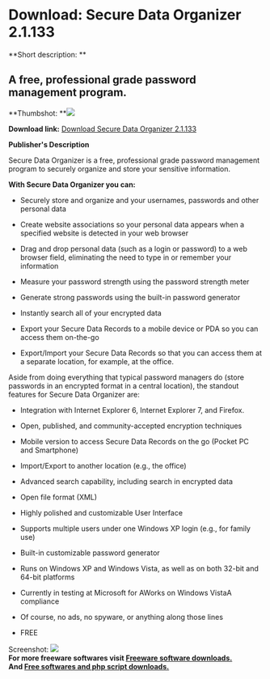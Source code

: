 # Download: Secure Data Organizer 2.1.133

**Short description: **

## A free, professional grade password management program.

  
**Thumbshot: **![](http://www.freewarefiles.com/screenshot/SecureDataOrganizer_md.gif)   
  
**Download link:** [Download Secure Data Organizer 2.1.133](http://freesoftwares.boysofts.com/Secure-Data-Organizer_program_25556.html)  
  

**Publisher's Description**  
  

Secure Data Organizer is a free, professional grade password management
program to securely organize and store your sensitive information.  
  
**With Secure Data Organizer you can:**

  * Securely store and organize and your usernames, passwords and other personal data  

  * Create website associations so your personal data appears when a specified website is detected in your web browser  

  * Drag and drop personal data (such as a login or password) to a web browser field, eliminating the need to type in or remember your information  

  * Measure your password strength using the password strength meter 
  * Generate strong passwords using the built-in password generator  

  * Instantly search all of your encrypted data  

  * Export your Secure Data Records to a mobile device or PDA so you can access them on-the-go  

  * Export/Import your Secure Data Records so that you can access them at a separate location, for example, at the office.  

Aside from doing everything that typical password managers do (store passwords
in an encrypted format in a central location), the standout features for
Secure Data Organizer are:

  * Integration with Internet Explorer 6, Internet Explorer 7, and Firefox.  

  * Open, published, and community-accepted encryption techniques  

  * Mobile version to access Secure Data Records on the go (Pocket PC and Smartphone)  

  * Import/Export to another location (e.g., the office)  

  * Advanced search capability, including search in encrypted data  

  * Open file format (XML)  

  * Highly polished and customizable User Interface  

  * Supports multiple users under one Windows XP login (e.g., for family use)  

  * Built-in customizable password generator  

  * Runs on Windows XP and Windows Vista, as well as on both 32-bit and 64-bit platforms  

  * Currently in testing at Microsoft for AWorks on Windows VistaA compliance  

  * Of course, no ads, no spyware, or anything along those lines  

  * FREE  

  
  
Screenshot:
![](http://www.freewarefiles.com/screenshot/SecureDataOrganizer.gif)  
**For more freeware softwares visit [Freeware software downloads.](http://freesoftwares.boysofts.com/)**   
**And [Free softwares and php script downloads.](http://www.boysofts.com/)**

